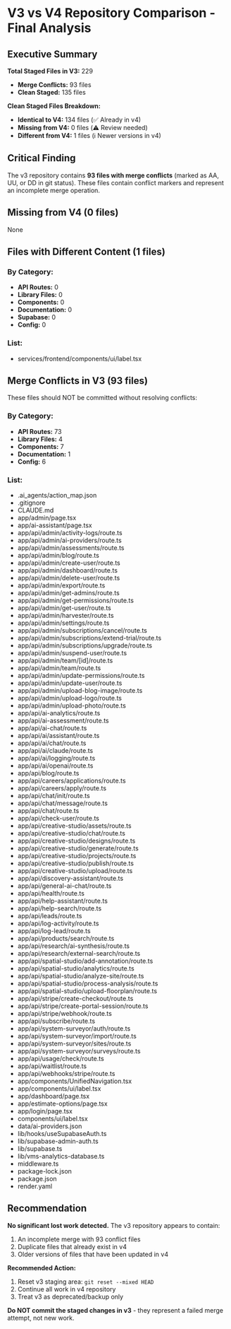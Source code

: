 # V3 vs V4 Repository Comparison - Final Analysis

## Executive Summary

**Total Staged Files in V3:** 229
- **Merge Conflicts:** 93 files
- **Clean Staged:** 135 files

**Clean Staged Files Breakdown:**
- **Identical to V4:** 134 files (✅ Already in v4)
- **Missing from V4:** 0 files (⚠️ Review needed)
- **Different from V4:** 1 files (ℹ️ Newer versions in v4)

## Critical Finding

The v3 repository contains **93 files with merge conflicts** (marked as AA, UU, or DD in git status). These files contain conflict markers and represent an incomplete merge operation.

## Missing from V4 (0 files)

None

## Files with Different Content (1 files)

### By Category:
- **API Routes:** 0
- **Library Files:** 0
- **Components:** 0
- **Documentation:** 0
- **Supabase:** 0
- **Config:** 0

### List:
- services/frontend/components/ui/label.tsx

## Merge Conflicts in V3 (93 files)

These files should NOT be committed without resolving conflicts:

### By Category:
- **API Routes:** 73
- **Library Files:** 4
- **Components:** 7
- **Documentation:** 1
- **Config:** 6

### List:
- .ai_agents/action_map.json
- .gitignore
- CLAUDE.md
- app/admin/page.tsx
- app/ai-assistant/page.tsx
- app/api/admin/activity-logs/route.ts
- app/api/admin/ai-providers/route.ts
- app/api/admin/assessments/route.ts
- app/api/admin/blog/route.ts
- app/api/admin/create-user/route.ts
- app/api/admin/dashboard/route.ts
- app/api/admin/delete-user/route.ts
- app/api/admin/export/route.ts
- app/api/admin/get-admins/route.ts
- app/api/admin/get-permissions/route.ts
- app/api/admin/get-user/route.ts
- app/api/admin/harvester/route.ts
- app/api/admin/settings/route.ts
- app/api/admin/subscriptions/cancel/route.ts
- app/api/admin/subscriptions/extend-trial/route.ts
- app/api/admin/subscriptions/upgrade/route.ts
- app/api/admin/suspend-user/route.ts
- app/api/admin/team/[id]/route.ts
- app/api/admin/team/route.ts
- app/api/admin/update-permissions/route.ts
- app/api/admin/update-user/route.ts
- app/api/admin/upload-blog-image/route.ts
- app/api/admin/upload-logo/route.ts
- app/api/admin/upload-photo/route.ts
- app/api/ai-analytics/route.ts
- app/api/ai-assessment/route.ts
- app/api/ai-chat/route.ts
- app/api/ai/assistant/route.ts
- app/api/ai/chat/route.ts
- app/api/ai/claude/route.ts
- app/api/ai/logging/route.ts
- app/api/ai/openai/route.ts
- app/api/blog/route.ts
- app/api/careers/applications/route.ts
- app/api/careers/apply/route.ts
- app/api/chat/init/route.ts
- app/api/chat/message/route.ts
- app/api/chat/route.ts
- app/api/check-user/route.ts
- app/api/creative-studio/assets/route.ts
- app/api/creative-studio/chat/route.ts
- app/api/creative-studio/designs/route.ts
- app/api/creative-studio/generate/route.ts
- app/api/creative-studio/projects/route.ts
- app/api/creative-studio/publish/route.ts
- app/api/creative-studio/upload/route.ts
- app/api/discovery-assistant/route.ts
- app/api/general-ai-chat/route.ts
- app/api/health/route.ts
- app/api/help-assistant/route.ts
- app/api/help-search/route.ts
- app/api/leads/route.ts
- app/api/log-activity/route.ts
- app/api/log-lead/route.ts
- app/api/products/search/route.ts
- app/api/research/ai-synthesis/route.ts
- app/api/research/external-search/route.ts
- app/api/spatial-studio/add-annotation/route.ts
- app/api/spatial-studio/analytics/route.ts
- app/api/spatial-studio/analyze-site/route.ts
- app/api/spatial-studio/process-analysis/route.ts
- app/api/spatial-studio/upload-floorplan/route.ts
- app/api/stripe/create-checkout/route.ts
- app/api/stripe/create-portal-session/route.ts
- app/api/stripe/webhook/route.ts
- app/api/subscribe/route.ts
- app/api/system-surveyor/auth/route.ts
- app/api/system-surveyor/import/route.ts
- app/api/system-surveyor/sites/route.ts
- app/api/system-surveyor/surveys/route.ts
- app/api/usage/check/route.ts
- app/api/waitlist/route.ts
- app/api/webhooks/stripe/route.ts
- app/components/UnifiedNavigation.tsx
- app/components/ui/label.tsx
- app/dashboard/page.tsx
- app/estimate-options/page.tsx
- app/login/page.tsx
- components/ui/label.tsx
- data/ai-providers.json
- lib/hooks/useSupabaseAuth.ts
- lib/supabase-admin-auth.ts
- lib/supabase.ts
- lib/vms-analytics-database.ts
- middleware.ts
- package-lock.json
- package.json
- render.yaml

## Recommendation

**No significant lost work detected.** The v3 repository appears to contain:
1. An incomplete merge with 93 conflict files
2. Duplicate files that already exist in v4
3. Older versions of files that have been updated in v4

**Recommended Action:**
1. Reset v3 staging area: `git reset --mixed HEAD`
2. Continue all work in v4 repository
3. Treat v3 as deprecated/backup only

**Do NOT commit the staged changes in v3** - they represent a failed merge attempt, not new work.
